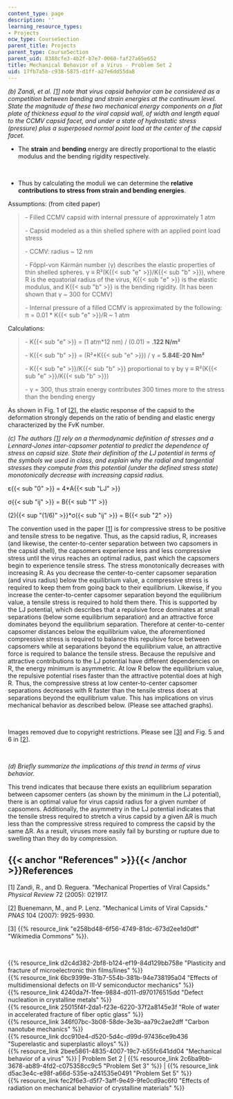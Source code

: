 ```yaml
---
content_type: page
description: ''
learning_resource_types:
- Projects
ocw_type: CourseSection
parent_title: Projects
parent_type: CourseSection
parent_uid: 8388cfe3-4b2f-b7e7-0060-faf27a65e652
title: Mechanical Behavior of a Virus - Problem Set 2
uid: 17fb7a5b-c938-5875-d1ff-a27e6dd55da8
---
```


_(b) Zandi, et al. \[[1](#References)\] note that virus capsid behavior can be considered as a competition between bending and strain energies at the continuum level. State the magnitude of these two mechanical energy components on a flat plate of thickness equal to the viral capsid wall, of width and length equal to the CCMV capsid facet, and under a state of hydrostatic stress (pressure) plus a superposed normal point load at the center of the capsid facet._

*   The **strain** and **bending** energy are directly proportional to the elastic modulus and the bending rigidity respectively.  
      
     
*   Thus by calculating the moduli we can determine the **relative contributions to stress from strain and bending energies**.

Assumptions: (from cited paper)

> \- Filled CCMV capsid with internal pressure of approximately 1 atm
> 
> \- Capsid modeled as a thin shelled sphere with an applied point load stress
> 
> \- CCMV: radius ~ 12 nm
> 
> \- Föppl-von Kármán number (γ) describes the elastic properties of thin shelled spheres. γ ≡ R²(K{{< sub "e" >}}/K{{< sub "b" >}}), where R is the equatorial radius of the virus, K{{< sub "e" >}} is the elastic modulus, and K{{< sub "b" >}} is the bending rigidity. (It has been shown that γ ~ 300 for CCMV)
> 
> \- Internal pressure of a filled CCMV is approximated by the following: π = 0.01 \* K{{< sub "e" >}}/R ~ 1 atm

Calculations:

> \- K{{< sub "e" >}} = (1 atm\*12 nm) / (0.01) = **.122 N/m²**
> 
> \- K{{< sub "b" >}} = (R²\*K{{< sub "e" >}}) / γ = **5.84E-20 Nm²**
> 
> \- K{{< sub "e" >}}/K{{< sub "b" >}} proportional to γ by γ ≡ R²(K{{< sub "e" >}}/K{{< sub "b" >}})
> 
> \- γ = 300, thus strain energy contributes 300 times more to the stress than the bending energy

As shown in Fig. 1 of \[[2](#References)\], the elastic response of the capsid to the deformation strongly depends on the ratio of bending and elastic energy characterized by the FvK number.

_(c) The authors \[[1](#References)\] rely on a thermodynamic definition of stresses and a Lennard-Jones inter-capsomer potential to predict the dependence of stress on capsid size. State their definition of the LJ potential in terms of the symbols we used in class, and explain why the radial and tangential stresses they compute from this potential (under the defined stress state) monotonically decrease with increasing capsid radius._

ε{{< sub "0" >}} = 4\*A{{< sub "LJ" >}}

σ{{< sub "ij" >}} = B{{< sub "1" >}}

(2){{< sup "(1/6)" >}}\*σ{{< sub "ij" >}} = B{{< sub "2" >}}

The convention used in the paper \[[1](#References)\] is for compressive stress to be positive and tensile stress to be negative. Thus, as the capsid radius, R, increases (and likewise, the center-to-center separation between two capsomers in the capsid shell), the capsomers experience less and less compressive stress until the virus reaches an optimal radius, past which the capsomers begin to experience tensile stress. The stress monotonically decreases with increasing R. As you decrease the center-to-center capsomer separation (and virus radius) below the equilibrium value, a compressive stress is required to keep them from going back to their equilibrium. Likewise, if you increase the center-to-center capsomer separation beyond the equilibrium value, a tensile stress is required to hold them there. This is supported by the LJ potential, which describes that a repulsive force dominates at small separations (below some equilibrium separation) and an attractive force dominates beyond the equilibrium separation. Therefore at center-to-center capsomer distances below the equilibrium value, the aforementioned compressive stress is required to balance this repulsive force between capsomers while at separations beyond the equilibrium value, an attractive force is required to balance the tensile stress. Because the repulsive and attractive contributions to the LJ potential have different dependencies on R, the energy minimum is asymmetric. At low R below the equilibrium value, the repulsive potential rises faster than the attractive potential does at high R. Thus, the compressive stress at low center-to-center capsomer separations decreases with R faster than the tensile stress does at separations beyond the equilibrium value. This has implications on virus mechanical behavior as described below. (Please see attached graphs).

  
 

Images removed due to copyright restrictions. Please see \[[3](#References)\] and Fig. 5 and 6 in \[[2](#References)\].

  
 

_(d) Briefly summarize the implications of this trend in terms of virus behavior._

This trend indicates that because there exists an equilibrium separation between capsomer centers (as shown by the minimum in the LJ potential), there is an optimal value for virus capsid radius for a given number of capsomers. Additionally, the asymmetry in the LJ potential indicates that the tensile stress required to stretch a virus capsid by a given ΔR is much less than the compressive stress required to compress the capsid by the same ΔR. As a result, viruses more easily fail by bursting or rupture due to swelling than they do by compression.

{{< anchor "References" >}}{{< /anchor >}}References
----------------------------------------------------

\[1\] Zandi, R., and D. Reguera. "Mechanical Properties of Viral Capsids." _Physical Review_ 72 (2005): 021917.

\[2\] Buenemann, M., and P. Lenz. "Mechanical Limits of Viral Capsids." _PNAS_ 104 (2007): 9925-9930.

\[3\] {{% resource_link "e258bd48-6f56-4749-81dc-673d2ee1d0df" "Wikimedia Commons" %}}.

  
  
 

{{% resource_link d2c4d382-2bf8-b124-ef19-84d129bb758e "Plasticity and fracture of microelectronic thin films/lines" %}}  
{{% resource_link 6bc9399e-31b7-554b-381b-94e738195a04 "Effects of multidimensional defects on III-V semiconductor mechanics" %}}  
{{% resource_link 4240da7f-1fee-9884-d011-d970176515dd "Defect nucleation in crystalline metals" %}}  
{{% resource_link 25015f4f-2da1-f23e-6220-37f2a8145e3f "Role of water in accelerated fracture of fiber optic glass" %}}  
{{% resource_link 346f07bc-3b08-58de-3e3b-aa79c2ae2dff "Carbon nanotube mechanics" %}}  
{{% resource_link dcc910e4-d520-5d4c-d99d-97436ce9b436 "Superelastic and superplastic alloys" %}}  
{{% resource_link 2bee5861-4835-4007-19c7-b55fc641dd04 "Mechanical behavior of a virus" %}} | Problem Set 2 | {{% resource_link 2c6ba9bb-3678-ab89-4fd2-c075358cc9c5 "Problem Set 3" %}} | {{% resource_link d5ac3e4c-e98f-a66d-535e-a241535e0491 "Problem Set 5" %}}  
{{% resource_link fec2f6e3-d5f7-3aff-9e49-9fe0cd9ac6f0 "Effects of radiation on mechanical behavior of crystalline materials" %}}